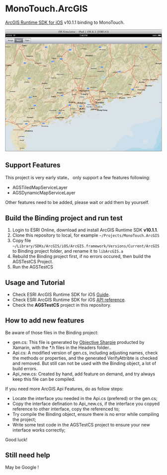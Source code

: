 # MonoTouch.ArcGIS

[ArcGIS Runtime SDK for iOS][1] v10.1.1 binding to MonoTouch.

![ArcGIS Runtime SDK for iOS](Screenshots/BaseMapLayer.jpg)

## Support Features

This project is very early state， only support a few features following:

- AGSTiledMapServiceLayer
- AGSDynamicMapServiceLayer

Other features need to be added, please wait or add them by yourself.

## Build the Binding project and run test

1. Login to ESRI Online, download and install ArcGIS Runtime SDK **v10.1.1**.
2. Clone this repository to local, for example `~/Projects/MonoTouch.ArcGIS`
3. Copy file `~/Library/SDKs/ArcGIS/iOS/ArcGIS.framework/Versions/Current/ArcGIS` to Binding project folder, and rename it to `libArcGIS.a`
4. Rebuild the Binding project first, if no errors occured, then build the AGSTestCS Project.
5. Run the AGSTestCS

## Usage and Tutorial

- Check ESRI ArcGIS Runtime SDK for iOS [Guide][2].
- Check ESRI ArcGIS Runtime SDK for iOS [API reference][3].
- Check the **AGSTestCS** project in this repository.

## How to add new features

Be aware of those files in the Binding project:

- gen.cs: This file is generated by [Objective Sharpie][4] producted by Xamarin, with the *.h files in the Headers folder..
- Api.cs: A modified version of gen.cs, including adjusting names, check the methods or properties, and the generated VerifyAttribte is checked and removed. But still can not be used with the Binding object, a lot of build errors.
- Api_new.cs: Created by hand, add feature on demand, and try always keep this file can be compiled. 

If you need more ArcGIS Api Features, do as follow steps:

- Locate the interface you needed in the Api.cs (prefered) or the gen.cs;
- Copy the interface defination to Api_new.cs, if the interface you copyed reference to other interface, copy the referenced to;
- Try compile the Binding object, ensure there is no error while compiling the project;
- Write some test code in the AGSTestCS project to ensure your new interface works correctly;

Good luck!

## Still need help

May be Google !

[1]:https://developers.arcgis.com/en/ios/
[2]:https://developers.arcgis.com/en/ios/guide/introduction.htm
[3]:https://developers.arcgis.com/en/ios/api-reference/index.htm
[4]:http://docs.xamarin.com/guides/ios/advanced_topics/binding_objective-c/objective_sharpie